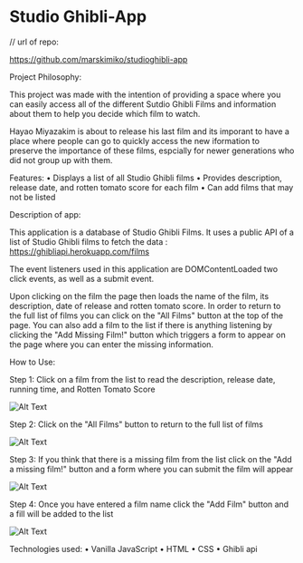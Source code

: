 # Studio Ghibli-App
// url of repo:

https://github.com/marskimiko/studioghibli-app

Project Philosophy:

This project was made with the intention of providing a space where you can easily access all of the different Sutdio Ghibli Films and information about them to help you decide which film to watch.

Hayao Miyazakim is about to release his last film and its imporant to have a place where people can go to quickly access the new iformation to preserve the importance of these films, espcially for newer generations who did not group up with them. 

Features: 
• Displays a list of all Studio Ghibli films
• Provides description, release date, and rotten tomato score for each film
• Can add films that may not be listed

Description of app: 

This application is a database of Studio Ghibli Films. It uses a public API of a list of Studio Ghibli films to fetch the data : https://ghibliapi.herokuapp.com/films

The event listeners used in this application are DOMContentLoaded two click events, as well as a submit event. 

Upon clicking on the film the page then loads the name of the film, its description, date of release and rotten tomato score. In order to return to the full list of films you can click on the "All Films" button at the top of the page. You can also add a film to the list if there is anything listening by clicking the "Add Missing Film!" button which triggers a form to appear on the page where you can enter the missing information.

How to Use:

Step 1: Click on a film from the list to read the description, release date, running time, and Rotten Tomato Score

![Alt Text](https://videoapi-muybridge.vimeocdn.com/animated-thumbnails/image/f85dc381-0cdc-46fc-bc0d-33e3d92fdd30.gif?ClientID=vimeo-core-prod&Date=1646690609&Signature=0a71b65287578fc248151649d3acf9019c6b52b0)

Step 2: Click on the "All Films" button to return to the full list of films

![Alt Text](https://videoapi-muybridge.vimeocdn.com/animated-thumbnails/image/313ae811-a7a1-45a9-838d-25734842cb70.gif?ClientID=vimeo-core-prod&Date=1646690609&Signature=4e6aa21081a3ab2130d5b937a4a256b7db7c26c4)

Step 3: If you think that there is a missing film from the list click on the "Add a missing film!" button and a form where you can submit the film will appear

![Alt Text](https://videoapi-muybridge.vimeocdn.com/animated-thumbnails/image/2df9df67-017b-4649-82b8-d1a81bf42805.gif?ClientID=vimeo-core-prod&Date=1646690609&Signature=544d5b7f632e61504b3de1dac560ee075df2950e)

Step 4: Once you have entered a film name click the "Add Film" button and a fill will be added to the list

![Alt Text](https://videoapi-muybridge.vimeocdn.com/animated-thumbnails/image/1bd2fd79-be9a-4cf2-af3b-e51611e96bc4.gif?ClientID=vimeo-core-prod&Date=1646690609&Signature=de376078c110873b7a45ab70313a563284fbb0ab)

Technologies used:
• Vanilla JavaScript
• HTML
• CSS
• Ghibli api


